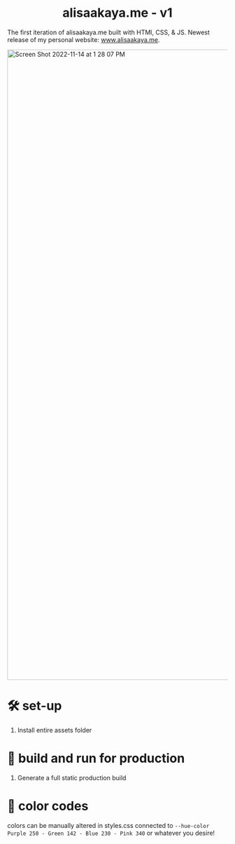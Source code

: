 <h1 align="center">
  alisaakaya.me - v1
 </h1>

The first iteration of alisaakaya.me built with HTMl, CSS, & JS.
Newest release of my personal website: www.alisaakaya.me.

<img width="1440" alt="Screen Shot 2022-11-14 at 1 28 07 PM" src="https://user-images.githubusercontent.com/103026037/201748351-77204116-b4e7-426e-a968-7b9602a8b715.png">

# 🛠 set-up

1. Install entire assets folder

# 🚀 build and run for production

1. Generate a full static production build

# 🎨 color codes

colors can be manually altered in styles.css connected to ```--hue-color Purple 250 - Green 142 - Blue 230 - Pink 340``` or whatever you desire!
  
